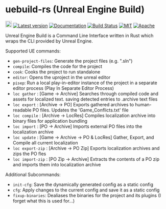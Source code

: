 # uebuild-rs (Unreal Engine Build)

[<img alt="github" src="https://img.shields.io/badge/github-temportalflux/uebuild-rs-8da0cb?logo=github" height="20">](https://github.com/temportalflux/uebuild-rs)
[![Latest version](https://img.shields.io/crates/v/uebuild.svg)](https://crates.io/crates/uebuild)
[![Documentation](https://docs.rs/uebuild/badge.svg)](https://docs.rs/uebuild)
[![Build Status](https://github.com/temportalflux/uebuild-rs/workflows/CI/badge.svg)](https://github.com/temportalflux/uebuild-rs/actions?workflow=CI)
[![MIT](https://img.shields.io/badge/license-MIT-blue.svg)](https://github.com/temportalflux/uebuild-rs/blob/master/LICENSE-MIT)
[![Apache](https://img.shields.io/badge/license-Apache-blue.svg)](https://github.com/temportalflux/uebuild-rs/blob/master/LICENSE-APACHE)

Unreal Engine Build is a Command Line Interface written in Rust which wraps the CLI provided by Unreal Engine.

Supported UE commands:
- `gen-project-files`: Generate the project files (e.g. ".sln")
- `compile`: Compiles the code for the project
- `cook`: Cooks the project to run standalone
- `editor`: Opens the uproject in the unreal editor
- `pisep`: Run a local play-in-editor instance of the project in a separate editor process (Play In Separate Editor Process)
- `loc gather` : [Game -> Archive] Searches through compiled code and assets for localized text. saving detected entries to .archive text files
- `loc export` : [Archive -> PO] Exports gathered archives to human-readable PO files. Updates the 'Game_Conflicts.txt' file
- `loc compile` : [Archive -> LocRes] Compiles localization archive into binary files for application bundling
- `loc import` : [PO -> Archive] Imports external PO files into the localization archive
- `loc update` : [Game -> Archive -> PO & LocRes] Gather, Export, and Compile all current localization
- `loc export-zip` : [Archive -> PO Zip] Exports localization archives and zips the PO fles
- `loc import-zip` : [PO Zip -> Archive] Extracts the contents of a PO zip and imports them into localization archive

Additional Subcommands:
- `init-cfg`: Save the dynamically generated config as a static config
- `cfg`: Apply changes to the current config and save it as a static config
- `fixup-binaries`: Dealiases the binaries for the project and its plugins (I forget what this is used for...)
